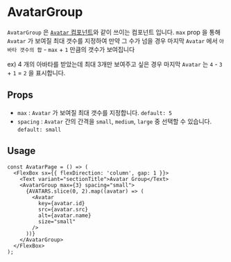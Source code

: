 # AvatarGroup

`AvatarGroup` 은 [`Avatar` 컴포넌트](https://github.com/Co-Studo/cos-ui/tree/dev/packages/react/src/components/Avatar/avatar.md)와 같이 쓰이는 컴포넌트 입니다.
`max` prop 을 통해 `Avatar` 가 보여질 최대 갯수를 지정하여 만약 그 수가 넘을 경우 마지막 `Avatar` 에서 `아바타 갯수의 합` - `max` + `1` 만큼의 갯수가 보여집니다

ex) 4 개의 아바타를 받았는데 최대 3개만 보여주고 싶은 경우 마지막 `Avatar` 는 `4` - `3` + `1` = `2` 을 표시합니다.

## Props

- `max` : `Avatar` 가 보여질 최대 갯수를 지정합니다. `default: 5`
- `spacing` : `Avatar` 간의 간격을 `small`, `medium`, `large` 중 선택할 수 있습니다. `default: small`

## Usage

```tsx
const AvatarPage = () => (
  <FlexBox sx={{ flexDirection: 'column', gap: 1 }}>
    <Text variant="sectionTitle">Avatar Group</Text>
    <AvatarGroup max={3} spacing="small">
      {AVATARS.slice(0, 2).map((avatar) => (
        <Avatar
          key={avatar.id}
          src={avatar.src}
          alt={avatar.name}
          size="small"
        />
      ))}
    </AvatarGroup>
  </FlexBox>
);
```
